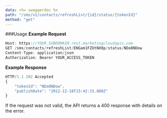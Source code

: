 ```yaml
---
data: <%= swaggerdoc %>
path: "/sms/v1/contacts/refreshList/{id}/status/{tokenId}"
method: "get"
---
```

###Usage
**Example Request**
```js
Host: https://YOUR_SUBDOMAIN.rest.marketingcloudapis.com
GET /sms/contacts/refreshList/ENGam1FZUtNX0p/status/NDo8NDow
Content-Type: application/json
Authorization: Bearer YOUR_ACCESS_TOKEN
```
**Example Response**
```js
HTTP/1.1 202 Accepted
{
    "tokenId": "NDo8NDow",
    "publishDate": "2012-12-18T15:42:15.080Z"
}
```
If the request was not valid, the API returns a 400 response with details on the error.